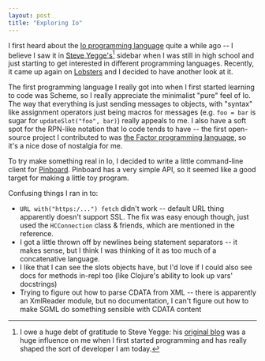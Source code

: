 ```yaml
---
layout: post
title: "Exploring Io"
---
```


I first heard about the [Io programming language][iolang] quite a while ago -- I believe I saw it in [Steve Yegge's][steveyegge][^yegge] sidebar when I was still in high school and just starting to get interested in different programming languages.
Recently, it came up again on [Lobsters](https://lobste.rs) and I decided to have another look at it.

The first programming language I really got into when I first started learning to code was Scheme, so I really appreciate the minimalist "pure" feel of Io.
The way that everything is just sending messages to objects, with "syntax" like assignment operators just being macros for messages (e.g. `foo = bar` is sugar for `updateSlot("foo", bar)`) really appeals to me.
I also have a soft spot for the RPN-like notation that Io code tends to have -- the first open-source project I contributed to was [the Factor programming language][factor], so it's a nice dose of nostalgia for me.

To try make something real in Io, I decided to write a little command-line client for [Pinboard][pinboard].
Pinboard has a very simple API, so it seemed like a good target for making a little toy program.

Confusing things I ran in to:

  - `URL with("https:/...") fetch` didn't work -- default URL thing apparently doesn't support SSL.
    The fix was easy enough though, just used the `HCConnection` class & friends, which are mentioned in the reference.
  - I got a little thrown off by newlines being statement separators -- it makes sense, but I think I was thinking of it as too much of a concatenative language.
  - I like that I can see the slots objects have, but I'd love if I could also see docs for methods in-repl too (like Clojure's ability to look up vars' docstrings)
  - Trying to figure out how to parse CDATA from XML -- there is apparently an XmlReader module, but no documentation, I can't figure out how to make SGML do something sensible with CDATA content


  [iolang]: http://iolanguage.org/
  [steveyegge]: http://steve-yegge.blogspot.ca/
  [factor]: http://factorcode.org
  [pinboard]: https://pinboard.in

  [^yegge]: I owe a huge debt of gratitude to Steve Yegge: his [original blog](https://sites.google.com/site/steveyegge2/) was a huge influence on me when I first started programming and has really shaped the sort of developer I am today.

